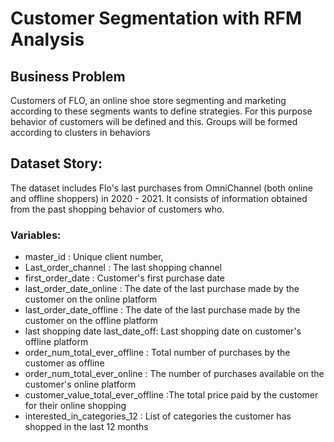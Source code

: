 # Customer Segmentation with RFM Analysis

## Business Problem

Customers of FLO, an online shoe store segmenting and marketing according to these segments wants to define strategies. For this purpose behavior of customers will be defined and this. Groups will be formed according to clusters in behaviors

## Dataset Story: 

The dataset includes Flo's last purchases from OmniChannel (both online and offline shoppers) in 2020 - 2021. It consists of information obtained from the past shopping behavior of customers who.

### Variables:

- master_id : Unique client number,
- Last_order_channel : The last shopping channel
- first_order_date : Customer's first purchase date
- last_order_date_online : The date of the last purchase made by the customer on the online platform
- last_order_date_offline : The date of the last purchase made by the customer on the offline platform
- last shopping date last_date_off: Last shopping date on customer's offline platform
- order_num_total_ever_offline : Total number of purchases by the customer as offline
- order_num_total_ever_online : The number of purchases available on the customer's online platform
- customer_value_total_ever_offline :The total price paid by the customer for their online shopping
- interested_in_categories_12 : List of categories the customer has shopped in the last 12 months
